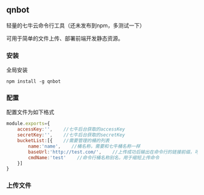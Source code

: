 ## qnbot

轻量的七牛云命令行工具（还未发布到npm，多测试一下）

可用于简单的文件上传、部署前端开发静态资源。



### 安装

全局安装

```shell
npm install -g qnbot
```



### 配置

配置文件为如下格式

```js
module.exports={
    accessKey:'',    //七牛后台获取的accessKey
    secretKey:'',    //七牛后台获取的secretKey
    bucketList:[{    //需要管理的桶的列表
        name:'name',    //桶名称，需要和七牛桶名称一样
        baseUrl:'http://test.com/',    //上传成功后输出在命令行的链接前缀，可选
        cmdName:'test'    //命令行桶名称别名，用于缩短上传命令
    }]
}
```



### 上传文件

